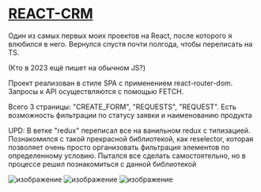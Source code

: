 # [REACT-CRM](https://andrew28092002.github.io/react-crm/)

Один из самых первых моих проектов на React, после которого я влюбился в него. Вернулся спустя почти полгода, чтобы переписать на TS.   

(Кто в 2023 ещё пишет на обычном JS?)

Проект реализован в стиле SPA с применением react-router-dom. Запросы к API осуществляются с помощью FETCH.    

Всего 3 страницы: "CREATE_FORM", "REQUESTS", "REQUEST". Есть возможность фильтрации по статусу заявки и наименованию продукта

UPD: В ветке "redux" переписал все на ванильном redux с типизацией. Познакомился с такой прекрасной библиотекой, как reselector, которая позволяет очень просто организовать фильтрация элементов по определенному условию. Пытался все сделать самостоятельно, но в процессе решил познакомиться с данной библиотекой

![изображение](https://user-images.githubusercontent.com/98597980/226112648-04ec811c-8821-4dec-837e-4047e0fcdac8.png)
![изображение](https://user-images.githubusercontent.com/98597980/226112658-4552cd84-3f7e-4bbe-a76a-10645dd6be74.png)
![изображение](https://user-images.githubusercontent.com/98597980/226112670-8cf9ff30-3965-418c-bb4e-8022763cc4c8.png)

